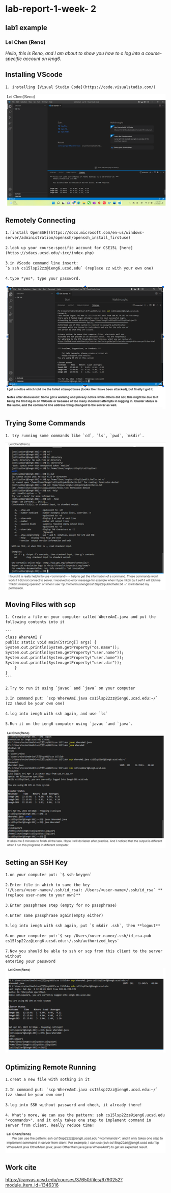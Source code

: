 # lab-report-1-week- 2

## lab1 example
### Lei Chen (Reno)

*Hello, this is Reno, and I am about to show you how to o log into a course-specific account on ieng6.*

## Installing VScode

    1. installing [Visual Studio Code](https://code.visualstudio.com/)
    
![lab1](lab1.1.png)

## Remotely Connecting

    1.[install OpenSSH](https://docs.microsoft.com/en-us/windows-server/administration/openssh/openssh_install_firstuse)

    2.look up your course-specific account for CSE15L [here](https://sdacs.ucsd.edu/~icc/index.php)

    3.in VScode command line insert:
    `$ ssh cs15lsp22zz@ieng6.ucsd.edu` (replace zz with your own one)

    4.type *yes*, type your password.


![ssh](lab1.2.png)

## Trying Some Commands
    
    1. try running some commands like `cd`, `ls`, `pwd`, `mkdir`.

![commands](lab1.3.png)

## Moving Files with scp
    
    1. Create a file on your computer called WhereAmI.java and put the following contents into it
    
    ```
    class WhereAmI {
    public static void main(String[] args) {
    System.out.println(System.getProperty("os.name"));
    System.out.println(System.getProperty("user.name"));
    System.out.println(System.getProperty("user.home"));
    System.out.println(System.getProperty("user.dir"));
        }
    }
    ```

    2.Try to run it using `javac` and `java` on your computer

    3.In command put: `scp WhereAmI.java cs15lsp22zz@ieng6.ucsd.edu:~/` (zz shoud be your own one)

    4.log into ieng6 with ssh again, and use `ls`

    5.Run it on the ieng6 computer using `javac `and `java`.

![scp](lab1.4.png)

## Setting an SSH Key

    1.on your computer put: `$ ssh-keygen`

    2.Enter file in which to save the key
    `(/Users/<user-name>/.ssh/id_rsa): /Users/<user-name>/.ssh/id_rsa` **(replace user-name to your own)**

    3.Enter passphrase step (empty for no passphrase)
    
    4.Enter same passphrase again(empty either)
    
    5.log into ieng6 with ssh again, put `$ mkdir .ssh`, then **logout**
    
    6.on your computer put:`$ scp /Users/<user-name>/.ssh/id_rsa.pub
    cs15lsp22zz@ieng6.ucsd.edu:~/.ssh/authorized_keys`
    
    7.Now you should be able to ssh or scp from this client to the server without
    entering your password
![SSH key](lab1.5.png)


## Optimizing Remote Running

    1.creat a new file with sothing in it

    2.In command put: `scp WhereAmI.java cs15lsp22zz@ieng6.ucsd.edu:~/` (zz shoud be your own one)
    
    3.log into SSH without password and check, it already there!

    4. What's more, We can use the pattern: ssh cs15lsp22zz@ieng6.ucsd.edu "<commands>", and it only takes one step to implement command in server from client. Really reduce time!
![hints](lab1.6.png)

## Work cite
https://canvas.ucsd.edu/courses/37650/files/6790252?module_item_id=1346316